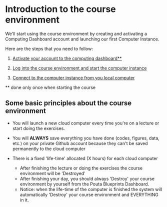 # Introduction to the course environment

We'll start using the course environment by creating and activating a Computing Dashboard account and launching our first Computer Instance. 

Here are the steps that you need to follow:

 1. [Activate your account to the computing dashboard\*\*](activate-pb-account.md)
 
 2. [Log into the course environment and start the computer instance](log-in-to-pb-and-access.md)
 
 3. [Connect to the computer instance from you local computer](log-in-to-pb-and-access.md#access)
 
\*\* done only once when starting the course

## Some basic principles about the course environment

- You will launch a new cloud computer every time you're on a lecture or start doing the exercises.

- You will **ALWAYS** save everything you have done (codes, figures, data, etc.) on your private Github account because they can't be saved 
permanently to the cloud computer 

- There is a fixed 'life-time' allocated (X hours) for each cloud computer

  - After finishing the lecture or doing the exercises the course environment will be 'Destroyed'
  - After finishing your day, you should always 'Destroy' your course environment by yourself from the Pouta Blueprints Dashboard.
  - Notice: when the life-time of the computer is finished the system will automatically 'Destroy' your course environment and EVERYTHING in it.

